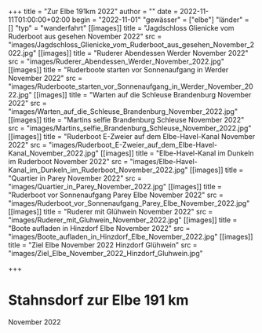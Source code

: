 +++
title = "Zur Elbe 191km 2022"
author = ""
date = 2022-11-11T01:00:00+02:00
begin = "2022-11-01"
"gewässer" = ["elbe"]
"länder" = []
"typ" = "wanderfahrt"
[[images]]
title = "Jagdschloss Glienicke vom Ruderboot aus gesehen November 2022"
src = "images/Jagdschloss_Glienicke_vom_Ruderboot_aus_gesehen_November_2022.jpg"
[[images]]
title = "Ruderer Abendessen Werder November 2022"
src = "images/Ruderer_Abendessen_Werder_November_2022.jpg"
[[images]]
title = "Ruderboote starten vor Sonnenaufgang in Werder November 2022"
src = "images/Ruderboote_starten_vor_Sonnenaufgang_in_Werder_November_2022.jpg"
[[images]]
title = "Warten auf die Schleuse Brandenburg November 2022"
src = "images/Warten_auf_die_Schleuse_Brandenburg_November_2022.jpg"
[[images]]
title = "Martins selfie Brandenburg Schleuse November 2022"
src = "images/Martins_selfie_Brandenburg_Schleuse_November_2022.jpg"
[[images]]
title = "Ruderboot E-Zweier auf dem Elbe-Havel-Kanal November 2022"
src = "images/Ruderboot_E-Zweier_auf_dem_Elbe-Havel-Kanal_November_2022.jpg"
[[images]]
title = "Elbe-Havel-Kanal im Dunkeln im Ruderboot November 2022"
src = "images/Elbe-Havel-Kanal_im_Dunkeln_im_Ruderboot_November_2022.jpg"
[[images]]
title = "Quartier in Parey November 2022"
src = "images/Quartier_in_Parey_November_2022.jpg"
[[images]]
title = "Ruderboot vor Sonnenaufgang Parey Elbe November 2022"
src = "images/Ruderboot_vor_Sonnenaufgang_Parey_Elbe_November_2022.jpg"
[[images]]
title = "Ruderer mit Glühwein November 2022"
src = "images/Ruderer_mit_Gluhwein_November_2022.jpg"
[[images]]
title = "Boote aufladen in Hinzdorf Elbe November 2022"
src = "images/Boote_aufladen_in_Hinzdorf_Elbe_November_2022.jpg"
[[images]]
title = "Ziel Elbe November 2022 Hinzdorf Glühwein"
src = "images/Ziel_Elbe_November_2022_Hinzdorf_Gluhwein.jpg"

+++

# Stahnsdorf zur Elbe 191 km


November 2022
